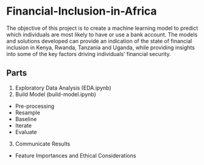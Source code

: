 # Financial-Inclusion-in-Africa
The objective of this project is to create a machine learning model to predict which individuals are most likely to have or use a bank account. The models and solutions developed can provide an indication of the state of financial inclusion in Kenya, Rwanda, Tanzania and Uganda, while providing insights into some of the key factors driving individuals’ financial security.

## Parts
1. Exploratory Data Analysis (EDA.ipynb)
2. Build Model (build-model.ipynb)
- Pre-processing
- Resample
- Baseline
- Iterate
- Evaluate
3. Communicate Results
- Feature Importances and Ethical Considerations
